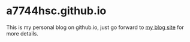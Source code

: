 # a7744hsc.github.io

This is my personal blog on github.io, just go forward to [my blog site](https://a7744hsc.github.io/) for more details. 